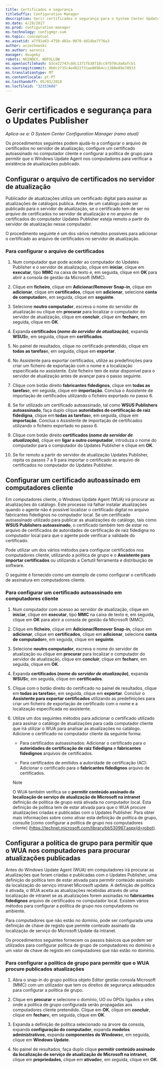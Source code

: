 ```yaml
---
title: Certificados e segurança
titleSuffix: Configuration Manager
description: Gerir certificados e segurança para o System Center Updates Publisher
ms.date: 4/29/2017
ms.prod: configuration-manager
ms.technology: configmgr-sum
ms.topic: conceptual
ms.assetid: a7f91e63-4750-402e-9970-dd14be7f76a3
author: aczechowski
ms.author: aaroncz
manager: dougeby
robots: NOINDEX, NOFOLLOW
ms.openlocfilehash: b3ce22747cddc1371fb38718cc97b70cda8afcb1
ms.sourcegitcommit: 0b0c2735c4ed822731ae069b4cc1380e89e78933
ms.translationtype: MT
ms.contentlocale: pt-PT
ms.lasthandoff: 05/03/2018
ms.locfileid: "32353608"
---
```

# <a name="manage-certificates-and-security-for-updates-publisher"></a>Gerir certificados e segurança para o Updates Publisher

*Aplica-se a: O System Center Configuration Manager (ramo atual)*

Os procedimentos seguintes podem ajudá-lo a configurar o arquivo de certificados no servidor de atualização, configure um certificado autoassinado no computador cliente e configurar a política de grupo para permitir que o Windows Update Agent nos computadores para verificar a existência de atualizações publicado.

## <a name="configure-the-certificate-store-on-the-update-server"></a>Configurar o arquivo de certificados no servidor de atualização
 Publicador de atualizações utiliza um certificado digital para assinar as atualizações de catálogos publica. Antes de um catálogo pode ser publicado para o servidor de atualização, se o certificado tem de ser no arquivo de certificados no servidor de atualização e no arquivo de certificados do computador Updates Publisher esteja remoto a partir do servidor de atualização nesse computador.

O procedimento seguinte é um dos vários métodos possíveis para adicionar o certificado ao arquivo de certificados no servidor de atualização.

### <a name="to-configure-the-certificate-store"></a>Para configurar o arquivo de certificados
1.  Num computador que pode aceder ao computador do Updates Publisher e o servidor de atualização, clique em **iniciar**, clique em **executar**, tipo **MMC** na caixa de texto e, em seguida, clique em **OK** para abrir a consola de gestão da Microsoft (MMC).

2.  Clique em **ficheiro**, clique em **Adicionar/Remover Snap-in**, clique em **adicionar**, clique em **certificados**, clique em **adicionar**, selecione **conta de computador**e, em seguida, clique em **seguinte**.

3.  Selecione **noutro computador**, escreva o nome do servidor de atualização ou clique em **procurar** para localizar o computador do servidor de atualização, clique em **concluir**, clique em **fechar**e, em seguida, clique em **OK**.

4.  Expanda **certificados (*nome do servidor de atualização*)**, expanda **WSUS**e, em seguida, clique em **certificados**.

5.  No painel de resultados, clique no certificado pretendido, clique em **todas as tarefas**e, em seguida, clique em **exportar**.

6.  No Assistente para exportar certificados, utilize as predefinições para criar um ficheiro de exportação com o nome e a localização especificada no assistente. Este ficheiro tem de estar disponível para o servidor de atualização antes de avançar para o passo seguinte.

7.  Clique com botão direito **fabricantes fidedignos**, clique em **todas as tarefas**e, em seguida, clique em **importação**. Conclua o Assistente de importação de certificados utilizando o ficheiro exportado no passo 6.

8.  Se for utilizado um certificado autoassinado, tal como **WSUS Publishers autoassinado**, faça duplo clique **autoridades de certificação de raiz fidedigna**, clique em **todas as tarefas**e, em seguida, clique em **importação**. Conclua o Assistente de importação de certificados utilizando o ficheiro exportado no passo 6.

9.  Clique com botão direito **certificados (*nome do servidor de atualização*)**, clique em **ligar a outro computador**, introduza o nome do computador para o computador do Updates Publisher e clique em  **OK**.

10. Se for remoto a partir do servidor de atualização Updates Publisher, repita os passos 7 a 9 para importar o certificado ao arquivo de certificados no computador do Updates Publisher.



## <a name="configure-a-self-signing-certificate-on-client-computers"></a>Configurar um certificado autoassinado em computadores cliente
Em computadores cliente, o Windows Update Agent (WUA) irá procurar as atualizações do catálogo. Este processo irá falhar instalar atualizações quando o agente não é possível localizar o certificado digital no arquivo fabricantes fidedignos no computador local. Se um certificado autoassinado utilizado para publicar as atualizações do catálogo, tais como **WSUS Publishers autoassinado**, o certificado também tem de estar no arquivo de certificados de autoridades de certificação de raiz fidedigna no computador local para que o agente pode verificar a validade do certificado.

Pode utilizar um dos vários métodos para configurar certificados nos computadores cliente, utilizando a política de grupo e o **Assistente para importar certificados** ou utilizando a Certutil ferramenta e distribuição de software.

O seguinte é fornecido como um exemplo de como configurar o certificado de assinatura em computadores cliente.

### <a name="to-configure-a-self-signing-certificate-on-client-computers"></a>Para configurar um certificado autoassinado em computadores cliente
1.  Num computador com acesso ao servidor de atualização, clique em **iniciar**, clique em **executar**, tipo **MMC** na caixa de texto e, em seguida, clique em **OK** para abrir a consola de gestão da Microsoft (MMC).

2.  Clique em **ficheiro**, clique em **Adicionar/Remover Snap-in**, clique em **adicionar**, clique em **certificados**, clique em **adicionar**, selecione **conta de computador**e, em seguida, clique em **seguinte**.

3.  Selecione **noutro computador**, escreva o nome do servidor de atualização ou clique em **procurar** para localizar o computador do servidor de atualização, clique em **concluir**, clique em **fechar**e, em seguida, clique em **OK**.

4.  Expanda **certificados (*nome do servidor de atualização*)**, expanda **WSUS**e, em seguida, clique em **certificados**.

5.  Clique com o botão direito do certificado no painel de resultados, clique em **todas as tarefas**e, em seguida, clique em **exportar**. Concluir o **Assistente para exportar certificados** utilizando as predefinições para criar um ficheiro de exportação de certificado com o nome e a localização especificada no assistente.

6.  Utilize um dos seguintes métodos para adicionar o certificado utilizado para assinar o catálogo de atualizações para cada computador cliente que irá utilizar o WUA para analisar as atualizações no catálogo. Adicione o certificado no computador cliente da seguinte forma:

    -   Para certificados autoassinados: Adicionar o certificado para o **autoridades de certificação de raiz fidedigna** e **fabricantes fidedignos** arquivos de certificados.

    -   Para certificados de emitidos a autoridade de certificação (AC): Adicionar o certificado para o **fabricantes fidedignos** arquivo de certificados.

    > [!NOTE]
    > O WUA também verifica se o **permitir conteúdo assinado da localização de serviço de atualização de Microsoft na intranet** definição de política de grupo está ativada no computador local. Esta definição de política tem de estar ativada para que o WUA procure atualizações criadas e publicadas com o Updates Publisher. Para obter mais informações sobre como ativar esta definição de política de grupo, consulte [como configurar a política de grupo nos computadores cliente] (https://technet.microsoft.com/library/bb530967.aspx(d=robot).



## <a name="configuring-group-policy-to-allow-wua-on-computers-to-scan-for-published-updates"></a>Configurar a política de grupo para permitir que o WUA nos computadores para procurar atualizações publicadas
Antes do Windows Update Agent (WUA) em computadores irá procurar as atualizações que foram criadas e publicadas com o Updates Publisher, uma definição de política tem de estar ativada para permitir conteúdo assinado da localização do serviço intranet Microsoft update. A definição de política é ativada, o WUA aceita as atualizações recebidas através de uma localização de intranet se as atualizações forem assinadas no **fabricantes fidedignos** arquivo de certificados no computador local. Existem vários métodos para configurar a política de grupo nos computadores no ambiente.

Para computadores que não estão no domínio, pode ser configurada uma definição de chave de registo que permite conteúdo assinado da localização de serviço do Microsoft Update da intranet.

Os procedimentos seguintes fornecem os passos básicos que podem ser utilizados para configurar política de grupo de computadores no domínio e um valor de chave de registo em computadores que não estão no domínio.

### <a name="to-configure-group-policy-to-allow-wua-to-scan-for-published-updates"></a>Para configurar a política de grupo para permitir que o WUA procure publicados atualizações
1.  Abra o snap-in do grupo política objeto Editor gestão consola Microsoft (MMC) com um utilizador que tem os direitos de segurança adequados para configurar a política de grupo.

2.  Clique em **procurar** e selecione o domínio, UO ou GPOs ligados a sites onde a política de grupo configurada serão propagadas aos computadores cliente pretendido. Clique em **OK**, clique em **concluir**, clique em **fechar**e, em seguida, clique em **OK**.

3.  Expanda a definição de política selecionado na árvore da consola, expanda **configuração do computador**, expanda **modelos administrativos**, expanda **componentes do Windows**e, em seguida, clique em **Windows Update**.

4.  No painel de resultados, faça duplo clique **permitir conteúdo assinado da localização de serviço de atualização de Microsoft na intranet**, clique em **propriedades**, clique em **ativado**e, em seguida, clique em **OK**.
